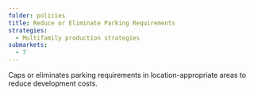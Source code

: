 ```yaml
---
folder: policies
title: Reduce or Eliminate Parking Requirements
strategies:
  - Multifamily production strategies
submarkets:
  - 7
---
```

Caps or eliminates parking requirements in location-appropriate areas to reduce development costs.